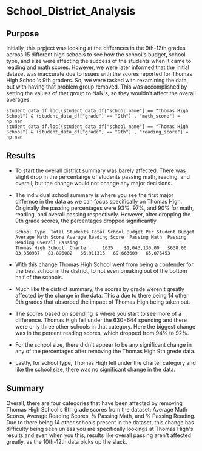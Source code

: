 # School_District_Analysis

## Purpose 
Initially, this prpject was looking at the differnces in the 9th-12th grades across 15 different high schools to see how the school's budget, school type, and size were affecting the success of the students when it came to reading and math scores. However, we were later informed that the initial dataset was inaccurate due to issues with the scores reported for  Thomas High School's 9th graders. So, we were tasked with rexamining the data, but with having that problem group removed. This was accomplished by setting the values of that group to NaN's, so they wouldn't affect the overall averages.

    student_data_df.loc[(student_data_df["school_name"] == "Thomas High School") & (student_data_df["grade"] == "9th") , "math_score"] = np.nan
    student_data_df.loc[(student_data_df["school_name"] == "Thomas High School") & (student_data_df["grade"] == "9th") , "reading_score"] = np.nan
## Results
  * To start the overall district summary was barely affected. There was slight drop in the percentange of students passing math, reading, and overall, but the change would not change any major decisions. 
  * The individual school summary is where you see the first major differnce in the data as we can focus specifically on Thomas High. Originally the passing percentages were 93%, 97%, and 90% for math, reading, and overall passing respectively. However, after dropping the 9th grade scores, the percentages dropped significantly.
        
        School Type  Total Students Total School Budget Per Student Budget Average Math Score Average Reading Score  Passing Math  Passing Reading Overall Passing
        Thomas High School 	Charter 	1635 	$1,043,130.00 	$638.00 	83.350937 	83.896082 	66.911315 	69.663609 	65.076453 
  * With this change Thomas High School went from being a contender for the best school in the district, to not even breaking out of the bottom half of the schools.
  * Much like the district summary, the scores by grade weren't greatly affected by the change in the data. This a due to there being 14 other 9th grades that absorbed the impact of Thomas High being taken out.
  * The scores based on spending is where you start to see more of a difference. Thomas High fell under the $630-$644 spending and there were only three other schools in that category. Here the biggest change was in the percent reading scores, which dropped from 94% to 92%.
  * For the school size, there didn't appear to be any significant change in any of the percentages after removing the Thomas High 9th grede data.
  * Lastly, for school type, Thomas High fell under the charter category and like the school size, there was no significant change in the data. 

## Summary

Overall, there are four categories that have been affected by removing Thomas High School's 9th grade scores from the dataset: Average Math Scores, Average Reading Scores, % Passing Math, and % Passing Reading. Due to there being 14 other schools present in the dataset, this change has difficulty being seen unless you are specifically lookings at Thomas High's results and even when you this, results like overall passing aren't affected greatly, as the 10th-12th data picks up the slack.

	
